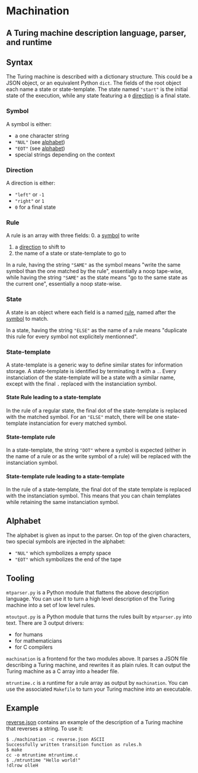 # Machination
## A Turing machine description language, parser, and runtime

## Syntax

The Turing machine is described with a dictionary structure. This could be a
JSON object, or an equivalent Python `dict`. The fields of the root object
each name a state or state-template. The state named `"start"` is the initial
state of the execution, while any state featuring a `0` [direction](#direction)
is a final state.

### Symbol

A symbol is either:
* a one character string
* `"NUL"` (see [alphabet](#Alphabet))
* `"EOT"` (see [alphabet](#Alphabet))
* special strings depending on the context

### Direction

A direction is either:
* `"left"` or `-1`
* `"right"` or `1`
* `0` for a final state

### Rule

A rule is an array with three fields:
0. a [symbol](#symbol) to write
1. a [direction](#direction) to shift to
2. the name of a state or state-template to go to

In a rule, having the string `"SAME"` as the symbol means "write the same
symbol than the one matched by the rule", essentially a noop tape-wise, while
having the string `"SAME"` as the state means "go to the same state as the
current one", essentially a noop state-wise.

### State

A state is an object where each field is a named [rule](#rule), named after the
[symbol](#symbol) to match.

In a state, having the string `"ELSE"` as the name of a rule means "duplicate
this rule for every symbol not explicitely mentionned". 

### State-template

A state-template is a generic way to define similar states for information
storage. A state-template is identified by terminating it with a `.`. Every
instanciation of the state-template will be a state with a similar name, except
with the final `.` replaced with the instanciation symbol.

#### State Rule leading to a state-template

In the rule of a regular state, the final dot of the state-template is replaced
with the matched symbol. For an `"ELSE"` match, there will be one state-template
instanciation for every matched symbol.

#### State-template rule

In a state-template, the string `"DOT"` where a symbol is expected (either in
the name of a rule or as the write symbol of a rule) will be replaced with the
instanciation symbol.

#### State-template rule leading to a state-template

In the rule of a state-template, the final dot of the state template is replaced
with the instanciation symbol. This means that you can chain templates while
retaining the same instanciation symbol.

## Alphabet

The alphabet is given as input to the parser. On top of the given characters,
two special symbols are injected in the alphabet:
* `"NUL"` which symbolizes a empty space
* `"EOT"` which symbolizes the end of the tape

## Tooling

`mtparser.py` is a Python module that flattens the above description language.
You can use it to turn a high level description of the Turing machine into a set
of low level rules.

`mtoutput.py` is a Python module that turns the rules built by `mtparser.py`
into text. There are 3 output drivers:
* for humans
* for mathematicians
* for C compilers

`machination` is a frontend for the two modules above. It parses a JSON file
describing a Turing machine, and rewrites it as plain rules. It can output the
Turing machine as a C array into a header file.

`mtruntime.c` is a runtime for a rule array as output by `machination`. You can
use the associated `Makefile` to turn your Turing machine into an executable.

## Example

[reverse.json](reverse.json) contains an example of the description of a Turing
machine that reverses a string. To use it:

```
$ ./machination -c reverse.json ASCII
Successfully written transition function as rules.h
$ make
cc -o mtruntime mtruntime.c
$ ./mtruntime "Hello world!"
!dlrow olleH
```
